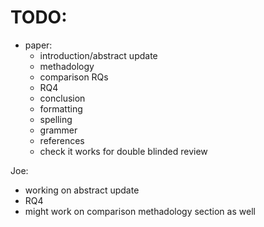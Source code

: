 # TODO:
- paper:
	- introduction/abstract update
	- methadology
	- comparison RQs
	- RQ4
	- conclusion
	- formatting
	- spelling
	- grammer
	- references
	- check it works for double blinded review

Joe:
- working on abstract update
- RQ4
- might work on comparison methadology section as well